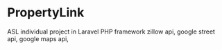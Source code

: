 PropertyLink
============

ASL individual project in Laravel PHP framework
zillow api, google street api, google maps api,

